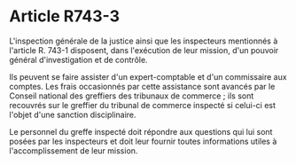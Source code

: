 # Article R743-3

<p>L'inspection générale de la justice ainsi que les inspecteurs mentionnés à l'article R. 743-1 disposent, dans l'exécution de leur mission, d'un pouvoir général d'investigation et de contrôle.</p><p>   Ils peuvent se faire assister d'un expert-comptable et d'un commissaire aux comptes. Les frais occasionnés par cette assistance sont avancés par le Conseil national des greffiers des tribunaux de commerce ; ils sont recouvrés sur le greffier du tribunal de commerce inspecté si celui-ci est l'objet d'une sanction disciplinaire.</p><p>   Le personnel du greffe inspecté doit répondre aux questions qui lui sont posées par les inspecteurs et doit leur fournir toutes informations utiles à l'accomplissement de leur mission.</p>